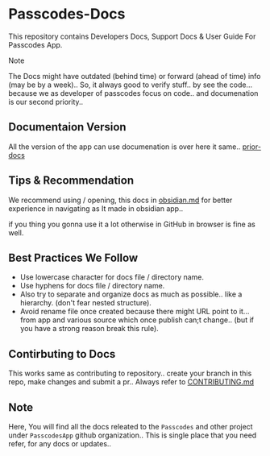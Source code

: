 # Passcodes-Docs

This repository contains Developers Docs, Support Docs & User Guide For Passcodes App.

> [!NOTE]
> The Docs might have outdated (behind time) or forward (ahead of time) info (may be by a week).. 
> So, it always good to verify stuff.. by see the code... because we as developer of passcodes focus on code.. and documenation is our second priority..

## Documentaion Version

<!--

We have version system for docs, every version of app will have a coressponding docs, that you will find from below table.
We use git(&hub) tags to seperate docs.. And this make up a version system for docs.

| App Version                   | Docs URL                                                       |
| ----------------------------- | -------------------------------------------------------------- |
| latest (development use only) | https://github.com/PasscodesApp/Passcodes-Docs
| vX.X.X                        | https://github.com/PasscodesApp/Passcodes-Docs/blob/vX.X.X     |
| all prior version             | https://github.com/PasscodesApp/Passcodes-Docs/blob/prior-docs |

-->

All the version of the app can use documenation is over here it same.. [prior-docs](https://github.com/PasscodesApp/Passcodes-Docs/blob/prior-docs)

## Tips & Recommendation

We recommend using / opening, this docs in [obsidian.md](https://obsidian.md) for better experience in navigating as It made in obsidian app..

if you thing you gonna use it a lot otherwise in GitHub in browser is fine as well.

## Best Practices We Follow

- Use lowercase character for docs file / directory name.
- Use hyphens for docs file / directory name.
- Also try to separate and organize docs as much as possible.. like a hierarchy. (don't fear nested structure).
- Avoid rename file once created because there might URL point to it... from app and various source which once publish can;t change.. (but if you have a strong reason break this rule).

## Contirbuting to Docs

This works same as contributing to repository.. create your branch in this repo, make changes and submit a pr.. Always refer to [CONTRIBUTING.md](CONTRIBUTING.md)

## Note

Here, You will find all the docs releated to the `Passcodes` and other project under `PasscodesApp` github organization..
This is single place that you need refer, for any docs or updates..


